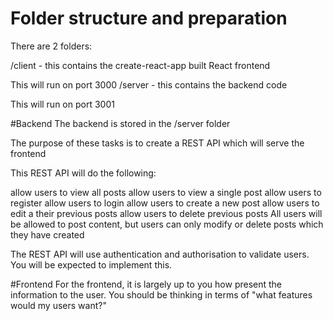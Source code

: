 # Folder structure and preparation
There are 2 folders:

/client - this contains the create-react-app built React frontend

This will run on port 3000
/server - this contains the backend code

This will run on port 3001

#Backend
The backend is stored in the /server folder

The purpose of these tasks is to create a REST API which will serve the frontend

This REST API will do the following:

allow users to view all posts
allow users to view a single post
allow users to register
allow users to login
allow users to create a new post
allow users to edit a their previous posts
allow users to delete previous posts
All users will be allowed to post content, but users can only modify or delete posts which they have created

The REST API will use authentication and authorisation to validate users. You will be expected to implement this.

#Frontend
For the frontend, it is largely up to you how present the information to the user. You should be thinking in terms of "what features would my users want?"